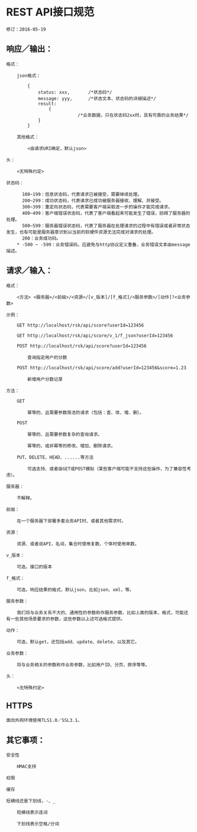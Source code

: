 # REST API接口规范

    修订：2016-05-19
    

## 响应／输出：

    格式：
    
		json格式：

			{
				status: xxx,       /*状态码*/
				message: yyy,      /*状态文本、状态码的详细描述*/
				result: 
        			{
					           /*业务数据，只在状态码2xx时，具有可靠的业务结果*/
				}
			}

		其他格式：

			<由请求URI确定，默认json>

	头：

		<无特殊约定>

	状态码：

          100~199：信息状态码，代表请求已被接受，需要继续处理。
          200~299：成功状态码，代表请求已成功被服务器接收、理解、并接受。
          300~399：重定向状态码，代表需要客户端采取进一步的操作才能完成请求。
          400~499：客户端错误状态码，代表了客户端看起来可能发生了错误，妨碍了服务器的处理。
          500~599：服务器错误状态码，代表了服务器在处理请求的过程中有错误或者异常状态发生，也有可能是服务器意识到以当前的软硬件资源无法完成对请求的处理。
          200：业务成功码。
        * -500 ~ -599：业务错误码，应避免与http协议定义重叠，业务错误文本由message描述。

## 请求／输入：

	格式：

		<方法> <服务器>/<前缀>/<资源>/[v_版本]/[f_格式]/<服务参数>/[动作]?<业务参数>

	示例：

		GET http://localhost/rsk/api/score?userId=123456

		GET http://localhost/rsk/api/score/v_1/f_json?userId=123456

		POST http://localhost/rsk/api/score?userId=123456

			查询指定用户的分数

		POST http://localhost/rsk/api/score/add?userId=123456&score=1.23

			新增用户分数记录

	方法：

		GET

			幂等的、且需要参数简洁的请求（包括：查、改、增、删）。

		POST

			幂等的、且需要参数复杂的查询请求。

			幂等的、或非幂等的修改、增加、删除请求。	

		PUT、DELETE、HEAD、......等方法

			可选支持、或者由GET或POST模拟（某些客户端可能不支持这些操作，为了兼容性考虑）。

	服务器：

		不解释。

	前缀：

		在一个服务器下部署多套业务API时、或者其他需求时。

	资源：

		资源、或者说API，名词，集合时使用复数、个体时使用单数。

	v_版本：

		可选，接口的版本

	f_格式：

		可选，响应结果的格式，默认json，比如json、xml，等。

	服务参数：

		我们将与业务关系不大的、通用性的参数称作服务参数，比如上面的版本、格式，可能还有一些其他场景要求的参数，这些参数以上述可选格式提供。

	动作：

		可选，默认get，还包括add、update、delete、以及其它。

	业务参数：

		将与业务相关的参数称作业务参数，比如用户ID、分页、排序等等。
		
	头：

        <无特殊约定>

## HTTPS

    面向外网环境使用TLS1.0／SSL3.1。
	
## 其它事项：

	安全性
	
	    HMAC支持

	权限

	缓存
	
	短横线还是下划线，-、_
	
	    短横线表示连词
	    
	    下划线表示空格/分词
